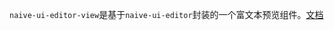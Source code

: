 `naive-ui-editor-view`是基于`naive-ui-editor`封装的一个富文本预览组件。[文档](https://ashuicoder.github.io/naive-ui-components/naive-ui-edtior-view.html)
